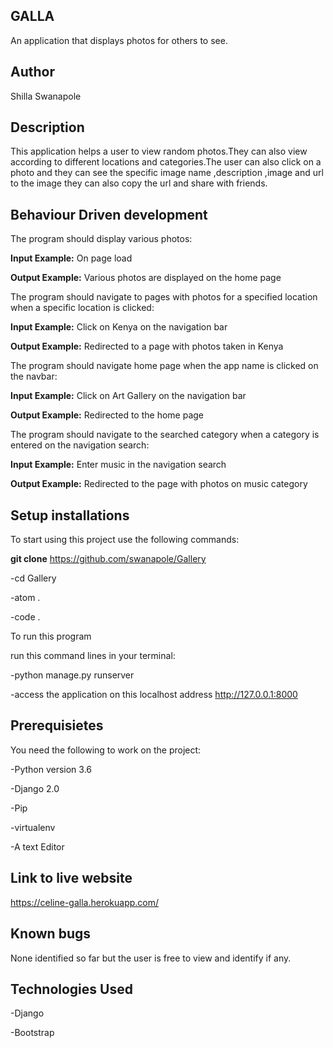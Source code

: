 ## GALLA

An application that displays photos for others to see.

## Author

Shilla Swanapole

## Description

This application helps a user to view random photos.They can also view according to different locations and categories.The user can also click on a photo and they can see the specific image name ,description ,image and url to the image they can also copy the url and share with friends.

## Behaviour Driven development


The program should display various photos:

**Input Example:** On page load

**Output Example:** Various photos are displayed on the home page

The program should navigate to pages with photos for a specified location when a specific location is clicked:

**Input Example:** Click on Kenya on the navigation bar

**Output Example:** Redirected to a page with photos taken in Kenya

The program should navigate home page when the app name is clicked on the navbar:

**Input Example:** Click on Art Gallery on the navigation bar

**Output Example:** Redirected to the home page

The program should navigate to the searched category when a category is entered on the navigation search:

**Input Example:** Enter music in the navigation search

**Output Example:** Redirected to the page with photos on music category

## Setup installations

To start using this project use the following commands:

**git clone** https://github.com/swanapole/Gallery

-cd Gallery

-atom .

-code .

To run this program

run this command lines in your terminal:

-python manage.py runserver

-access the application on this localhost address http://127.0.0.1:8000

## Prerequisietes

You need the following to work on the project:

-Python version 3.6

-Django 2.0

-Pip

-virtualenv

-A text Editor

## Link to live website

https://celine-galla.herokuapp.com/

## Known bugs

None identified so far but the user is free to view and identify if any.

## Technologies Used

-Django

-Bootstrap
